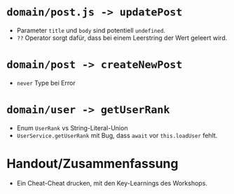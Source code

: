 # `domain/post.js -> updatePost`
- Parameter `title` und `body` sind potentiell `undefined`.
- `??` Operator sorgt dafür, dass bei einem Leerstring der Wert geleert wird.

# `domain/post -> createNewPost`
- `never` Type bei Error

# `domain/user -> getUserRank`
- Enum `UserRank` vs String-Literal-Union
- `UserService.getUserRank` mit Bug, dass `await` vor `this.loadUser` fehlt. 

# Handout/Zusammenfassung

- Ein Cheat-Cheat drucken, mit den Key-Learnings des Workshops.
